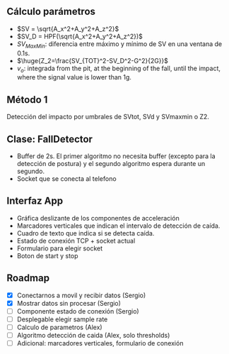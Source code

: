 ## Cálculo parámetros

-   $SV = \sqrt{A_x^2+A_y^2+A_z^2}$
-   $SV_D = HPF(\sqrt{A_x^2+A_y^2+A_z^2})$
-   $SV_{MaxMin}$: diferencia entre máximo y mínimo de SV en una ventana de 0.1s.
-   $\huge{Z_2=\frac{SV_{TOT}^2-SV_D^2-G^2}{2G}}$
-   $v_o$: integrada from the pit, at the beginning of the fall, until the impact, where the
    signal value is lower than 1g.

## Método 1

Detección del impacto por umbrales de SVtot, SVd y SVmaxmin o Z2.

## Clase: FallDetector

-   Buffer de 2s. El primer algoritmo no necesita buffer (excepto para la detección de postura) y el segundo algoritmo espera durante un segundo.
-   Socket que se conecta al telefono

## Interfaz App

-   Gráfica deslizante de los componentes de acceleración
-   Marcadores verticales que indican el intervalo de detección de caída.
-   Cuadro de texto que indica si se detecta caída.
-   Estado de conexión TCP + socket actual
-   Formulario para elegir socket
-   Boton de start y stop

## Roadmap

-   [x] Conectarnos a movil y recibir datos (Sergio)
-   [x] Mostrar datos sin procesar (Sergio)
-   [ ] Componente estado de conexión (Sergio)
-   [ ] Desplegable elegir sample rate
-   [ ] Calculo de parametros (Alex)
-   [ ] Algoritmo detección de caida (Alex, solo thresholds)
-   [ ] Adicional: marcadores verticales, formulario de conexión
